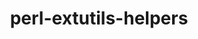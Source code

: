 ---
title: "perl-extutils-helpers"
layout: cache
categories: [package, develop]
meta: {"versions": ["0.026"], "compilers": ["gcc@=11.4.0"], "oss": ["ubuntu22.04"], "platforms": ["linux"], "targets": ["x86_64_v3"], "stacks": ["e4s", "root"], "num_specs": 2, "num_specs_by_stack": {"e4s": 2, "root": 2}}
spec_details: [{"hash": "3zi3fgved6l3jobqezdfzyqouz2i6wpg", "compiler": "gcc@=11.4.0", "versions": ["0.026"], "os": "ubuntu22.04", "platform": "linux", "target": "x86_64_v3", "variants": ["build_system=perl"], "stacks": ["e4s", "root"], "size": "-", "tarball": "https://binaries.spack.io/develop/build_cache/linux-ubuntu22.04-x86_64_v3/gcc-11.4.0/perl-extutils-helpers-0.026/linux-ubuntu22.04-x86_64_v3-gcc-11.4.0-perl-extutils-helpers-0.026-3zi3fgved6l3jobqezdfzyqouz2i6wpg.spack"}, {"hash": "zv7vndhrnsp2fzcoe24jsqpwrozvnmjd", "compiler": "gcc@=11.4.0", "versions": ["0.026"], "os": "ubuntu22.04", "platform": "linux", "target": "x86_64_v3", "variants": ["build_system=perl"], "stacks": ["e4s", "root"], "size": "-", "tarball": "https://binaries.spack.io/develop/build_cache/linux-ubuntu22.04-x86_64_v3/gcc-11.4.0/perl-extutils-helpers-0.026/linux-ubuntu22.04-x86_64_v3-gcc-11.4.0-perl-extutils-helpers-0.026-zv7vndhrnsp2fzcoe24jsqpwrozvnmjd.spack"}]
---